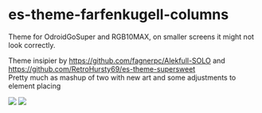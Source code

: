 # es-theme-farfenkugell-columns
Theme for OdroidGoSuper and RGB10MAX, on smaller screens it might not look correctly. <br>

Theme insipier by https://github.com/fagnerpc/Alekfull-SOLO and https://github.com/RetroHursty69/es-theme-supersweet <br>
Pretty much as mashup of two with new art and some adjustments to element placing  <br>

<img src="https://i.imgur.com/AoYyHCD.jpg"></a>
<img src="https://i.imgur.com/R1wQBY5.jpg"></a>
